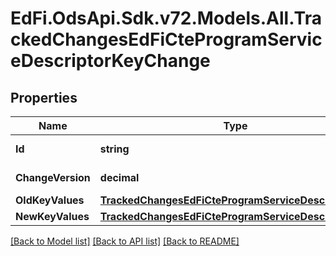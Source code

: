 # EdFi.OdsApi.Sdk.v72.Models.All.TrackedChangesEdFiCteProgramServiceDescriptorKeyChange

## Properties

Name | Type | Description | Notes
------------ | ------------- | ------------- | -------------
**Id** | **string** | Resource identifier | [optional] 
**ChangeVersion** | **decimal** | Change version | [optional] 
**OldKeyValues** | [**TrackedChangesEdFiCteProgramServiceDescriptorKey**](TrackedChangesEdFiCteProgramServiceDescriptorKey.md) |  | [optional] 
**NewKeyValues** | [**TrackedChangesEdFiCteProgramServiceDescriptorKey**](TrackedChangesEdFiCteProgramServiceDescriptorKey.md) |  | [optional] 

[[Back to Model list]](../README.md#documentation-for-models) [[Back to API list]](../README.md#documentation-for-api-endpoints) [[Back to README]](../README.md)

